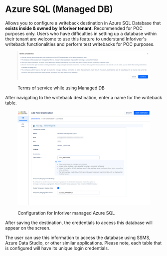 # Azure SQL (Managed DB)

Allows you to configure a writeback destination in Azure SQL Database that **exists inside & owned by Inforiver tenant**. Recommended for POC purposes only. Users who have difficulties in setting up a database within their tenant are welcome to use this feature to understand Inforiver's writeback functionalities and perform test writebacks for POC purposes.

<figure><img src="../../../.gitbook/assets/image (66) (1).png" alt=""><figcaption><p>Terms of service while using Managed DB</p></figcaption></figure>

After navigating to the writeback destination, enter a name for the writeback table.&#x20;

<figure><img src="../../../.gitbook/assets/image.png" alt=""><figcaption><p>Configuration for Inforiver managed Azure SQL</p></figcaption></figure>

After saving the destination, the credentials to access this database will appear on the screen.&#x20;

The user can use this information to access the database using SSMS, Azure Data Studio, or other similar applications. Please note, each table that is configured will have its unique login credentials.&#x20;
